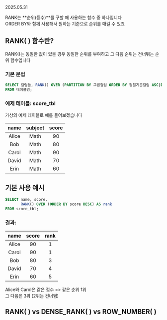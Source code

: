2025.05.31

RANK는 **순위(등수)**를 구할 때 사용하는 함수 중 하나입니다
<br>
ORDER BY와 함께 사용해서 원하는 기준으로 순위를 매길 수 있죠


## RANK( ) 함수란?
RANK()는 동일한 값이 있을 경우 동일한 순위를 부여하고 그 다음 순위는 건너뛰는 순위 함수입니다

### 기본 문법
```sql
SELECT 컬럼들, RANK() OVER (PARTITION BY 그룹컬럼 ORDER BY 정렬기준컬럼 ASC|DESC) AS 순위
FROM 테이블명;
```


### 예제 테이블: score_tbl
가상의 예제 테이블로 예를 들어보겠습니다

|name|subject|score
|:-:|:-:|:-:|
Alice|Math|90
Bob|Math|80
Carol|Math|90
David|Math|70
Erin|Math|60


## 기본 사용 예시

```sql
SELECT name, score,
       RANK() OVER (ORDER BY score DESC) AS rank
FROM score_tbl;
```
### 결과:
|name|score|rank
|:-:|:-:|:-:|
Alice|90|1
Carol|90|1
Bob|80|3
David|70|4
Erin|60|5

Alice와 Carol은 같은 점수 => 같은 순위 1위<br>
그 다음은 3위 (2위는 건너뜀)


## RANK( ) vs DENSE_RANK( ) vs ROW_NUMBER( )